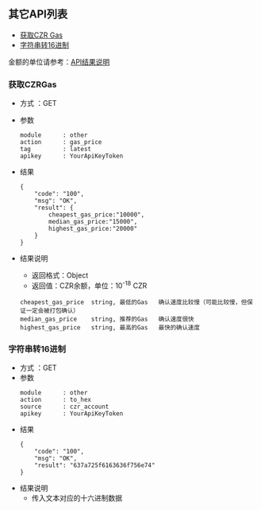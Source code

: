 
## 其它API列表
- [获取CZR Gas](#获取CZRGas)
- [字符串转16进制](#字符串转16进制)


金额的单位请参考：[API结果说明](../doc/README.md/#接口返回结果)


### 获取CZRGas

- 方式 ：GET
- 参数
    ```
    module      : other
    action      : gas_price
    tag         : latest
    apikey      : YourApiKeyToken
    ```
- 结果
    ```
    {
        "code": "100",
        "msg": "OK",
        "result": {
            cheapest_gas_price:"10000",
            median_gas_price:"15000",
            highest_gas_price:"20000"
        }
    }
    ```
- 结果说明
    - 返回格式：Object
    - 返回值：CZR余额，单位：10<sup>-18</sup> CZR
        
    ```
    cheapest_gas_price  string, 最低的Gas   确认速度比较慢（可能比较慢，但保证一定会被打包确认）
    median_gas_price    string, 推荐的Gas   确认速度很快
    highest_gas_price   string, 最高的Gas   最快的确认速度
    ```

### 字符串转16进制

- 方式 ：GET
- 参数
    ```
    module      : other
    action      : to_hex
    source      : czr_account
    apikey      : YourApiKeyToken
    ```
- 结果
    ```
    {
        "code": "100",
        "msg": "OK",
        "result": "637a725f6163636f756e74"
    }
    ```
- 结果说明
    - 传入文本对应的十六进制数据